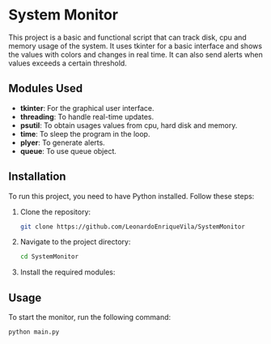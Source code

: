 # System Monitor

This project is a basic and functional script that can track disk, cpu and memory usage of the system. It uses tkinter for a basic interface and shows the values with colors and changes in real time. It can also send alerts when values exceeds a certain threshold.

## Modules Used

- **tkinter**: For the graphical user interface.
- **threading**: To handle real-time updates.
- **psutil**: To obtain usages values from cpu, hard disk and memory.
- **time**: To sleep the program in the loop.
- **plyer**: To generate alerts. 
- **queue**: To use queue object.

## Installation

To run this project, you need to have Python installed. Follow these steps:

1. Clone the repository:
    ```bash
    git clone https://github.com/LeonardoEnriqueVila/SystemMonitor
    ```
2. Navigate to the project directory:
    ```bash
    cd SystemMonitor
    ```
3. Install the required modules:

## Usage

To start the monitor, run the following command:
```bash
python main.py
